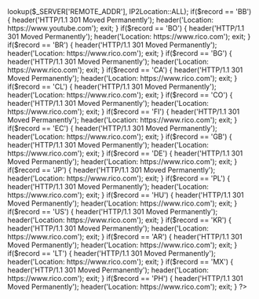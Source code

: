 <?php
require 'IP2Location.php';

$loc = new IP2Location('databases/IP-COUNTRY.BIN', IP2Location::FILE_IO);
$record = $loc->lookup($_SERVER['REMOTE_ADDR'], IP2Location::ALL);

if($record == 'BB') {
	header('HTTP/1.1 301 Moved Permanently');
	header('Location: https://www.youtube.com');
	exit;
}

if($record == 'BO') {
	header('HTTP/1.1 301 Moved Permanently');
	header('Location: https://www.rico.com');
	exit;
}

if($record == 'BR') {
	header('HTTP/1.1 301 Moved Permanently');
	header('Location: https://www.rico.com');
	exit;
}

if($record == 'BG') {
	header('HTTP/1.1 301 Moved Permanently');
	header('Location: https://www.rico.com');
	exit;
}

if($record == 'CA') {
	header('HTTP/1.1 301 Moved Permanently');
	header('Location: https://www.rico.com');
	exit;
}

if($record == 'CL') {
	header('HTTP/1.1 301 Moved Permanently');
	header('Location: https://www.rico.com');
	exit;
}

if($record == 'CO') {
	header('HTTP/1.1 301 Moved Permanently');
	header('Location: https://www.rico.com');
	exit;
}

if($record == 'FI') {
	header('HTTP/1.1 301 Moved Permanently');
	header('Location: https://www.rico.com');
	exit;
}

if($record == 'EC') {
	header('HTTP/1.1 301 Moved Permanently');
	header('Location: https://www.rico.com');
	exit;
}

if($record == 'GB') {
	header('HTTP/1.1 301 Moved Permanently');
	header('Location: https://www.rico.com');
	exit;
}

if($record == 'DE') {
	header('HTTP/1.1 301 Moved Permanently');
	header('Location: https://www.rico.com');
	exit;
}

if($record == 'JP') {
	header('HTTP/1.1 301 Moved Permanently');
	header('Location: https://www.rico.com');
	exit;
}

if($record == 'PL') {
	header('HTTP/1.1 301 Moved Permanently');
	header('Location: https://www.rico.com');
	exit;
}

if($record == 'HU') {
	header('HTTP/1.1 301 Moved Permanently');
	header('Location: https://www.rico.com');
	exit;
}

if($record == 'US') {
	header('HTTP/1.1 301 Moved Permanently');
	header('Location: https://www.rico.com');
	exit;
}

if($record == 'KR') {
	header('HTTP/1.1 301 Moved Permanently');
	header('Location: https://www.rico.com');
	exit;
}

if($record == 'AR') {
	header('HTTP/1.1 301 Moved Permanently');
	header('Location: https://www.rico.com');
	exit;
}

if($record == 'LT') {
	header('HTTP/1.1 301 Moved Permanently');
	header('Location: https://www.rico.com');
	exit;
}

if($record == 'MX') {
	header('HTTP/1.1 301 Moved Permanently');
	header('Location: https://www.rico.com');
	exit;
}

if($record == 'PH') {
	header('HTTP/1.1 301 Moved Permanently');
	header('Location: https://www.rico.com');
	exit;
}

?>
